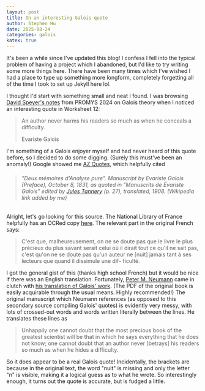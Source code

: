```yaml
---
layout: post
title: On an interesting Galois quote
author: Stephen Hu
date: 2025-08-24
categories: galois
katex: true
---
```


It's been a while since I've updated this blog! I confess I fell into the typical problem of having a project which I abandoned, but I'd like to try writing some more things here. There have been many times which I've wished I had a place to type up something more longform, completely forgetting all of the time I took to set up Jekyll here lol. 

I thought I'd start with something small and neat I found. I was browsing [David Speyer's notes](https://dept.math.lsa.umich.edu/~speyer/PROMYS2024/) from PROMYS 2024 on Galois theory when I noticed an interesting quote in Worksheet 12: 

> An author never harms his readers so much as when he conceals a difficulty.
>
> Evariste Galois

I'm something of a Galois enjoyer myself and had never heard of this quote before, so I decided to do some digging. (Surely this must've been an anomaly!) Google showed me [AZ Quotes](https://www.azquotes.com/quote/1346067), which helpfully cited 

> ###### *"Deux mémoires d'Analyse pure". Manuscript by Evariste Galois (Preface),  October 8, 1831, as quoted in "Manuscrits de Évariste Galois" edited by  [Jules Tannery](https://en.wikipedia.org/wiki/Jules_Tannery) (p. 27), translated, 1908.* (Wikipedia link added by me)

Alright, let's go looking for this source. The National Library of France helpfully has an OCRed copy [here](https://gallica.bnf.fr/ark:/12148/bpt6k9610625f/f43.item.texteImage). The relevant part in the original French says: 

> C'est que, malheureusement, on ne se doute pas que le livre le 
> plus précieux du plus savant serait celui où il dirait tout ce 
> qu'il ne sait pas, c'est qu'on ne se doute pas qu'un auteur ne 
> [nuit] jamais tant à ses lecteurs que quand il dissimule une dif- 
> ficulté. 

I got the general gist of this (thanks high school French) but it would be nice if there was an English translation. Fortunately, [Peter M. Neumann](https://en.wikipedia.org/wiki/Peter_M._Neumann) came in clutch with [his translation of Galois' work](https://bookstore.ams.org/emshem-6). (The PDF of the original book is easily acquirable through the usual means. Highly recommended!) The original manuscript which Neumann references (as opposed to this secondary source compiling Galois' quotes) is evidently very messy, with lots of crossed-out words and words written literally between the lines. He translates these lines as 

> Unhappily one cannot doubt that the most precious book of the
> greatest scientist will be that in which he says everything that he does
> not know; one cannot doubt that an author never [betrays] his readers so much as
> when he hides a difficulty. 

So it does appear to be a real Galois quote! Incidentally, the brackets are because in the original text, the word "nuit" is missing and only the letter "n" is visible, making it a logical guess as to what he wrote. So interestingly enough, it turns out the quote is accurate, but is fudged a little. 